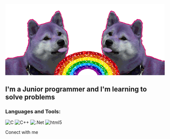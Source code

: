 [![Header](https://github.com/davidkoo1/davidkoo1/blob/main/assets/dogs-png-gif.gif)](https://github.com/davidkoo1)

## I'm a Junior programmer and I'm learning to solve problems

### Languages and Tools:
![C](https://img.shields.io/badge/-Leanguage-808080?style=flat-square&logo=C&logoColor=)
![C++](https://img.shields.io/badge/-C++-blue?style=flat-square&logo=C%2b%2b&logoColor=)
![.Net](https://img.shields.io/badge/-C%23-090909?style=flat-square&logo=.net&logoColor=white)
![html5](https://img.shields.io/badge/-HTML-white?style=flat-square&logo=HTML5&logoColor=red)

Conect with me

